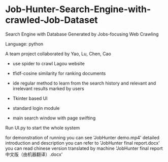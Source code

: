 # Job-Hunter-Search-Engine-with-crawled-Job-Dataset
Search Engine with Database Generated by Jobs-focusing Web Crawling

Language: python

A team project collaborated by Yao, Lu, Chen, Cao

+ use spider to crawl Lagou website

+ tfidf-cosine similarity for ranking documents

+ ide regular method to learn from the search history and relevant and irrelevant results marked by users

+ Tkinter based UI

+ standard login module

+ main search window with page swifting

Run UI.py to start the whole system

for demonstration of running you can see 'JobHunter demo.mp4'
detailed introduction and description you can refer to 'JobHunter final report.docx'
you can read chinese version translated by machine 'JobHunter final report 中文版（由机器翻译）.docx'

